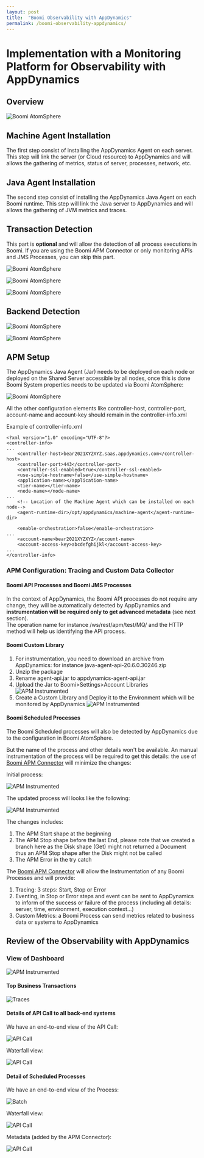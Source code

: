```yaml
---
layout: post
title:  "Boomi Observability with AppDynamics"
permalink: /boomi-observability-appdynamics/
---
```

Implementation with a Monitoring Platform for Observability with AppDynamics
===========================================================
## Overview

![Boomi AtomSphere](/assets/boomi-observability-appdynamics/appdynamics.png)

## Machine Agent Installation

The first step consist of installing the AppDynamics Agent on each server. This step will link the server (or Cloud resource) to AppDynamics and will allows the gathering of metrics, status of server, processes, network, etc.

## Java Agent Installation

The second step consist of installing the AppDynamics Java Agent on each Boomi runtime. This step will link the Java server to AppDynamics and will allows the gathering of JVM metrics and traces.

## Transaction Detection

This part is **optional** and will allow the detection of all process executions in Boomi. If you are using the Boomi APM Connector or only monitoring APIs and JMS Processes, you can skip this part.

![Boomi AtomSphere](/assets/boomi-observability-appdynamics/transaction-detection-a.png)

![Boomi AtomSphere](/assets/boomi-observability-appdynamics/transaction-detection-b.png)

![Boomi AtomSphere](/assets/boomi-observability-appdynamics/transaction-detection-c.png)

## Backend Detection

![Boomi AtomSphere](/assets/boomi-observability-appdynamics/backend-detection-a.png)

![Boomi AtomSphere](/assets/boomi-observability-appdynamics/backend-detection-b.png)

## APM Setup

The AppDynamics Java Agent (Jar) needs to be deployed on each node or deployed on the Shared Server accessible by all nodes, once this is done Boomi System properties needs to be updated via Boomi AtomSphere:  

![Boomi AtomSphere](/assets/boomi-observability-appdynamics/boomi-config-appdynamics.png)

All the other configuration elements like controller-host, controller-port, account-name and account-key should remain in the controller-info.xml

Example of controller-info.xml
```
<?xml version="1.0" encoding="UTF-8"?>
<controller-info>
...  
    <controller-host>bear2021XYZXYZ.saas.appdynamics.com</controller-host>
    <controller-port>443</controller-port>
    <controller-ssl-enabled>true</controller-ssl-enabled>
    <use-simple-hostname>false</use-simple-hostname>
    <application-name></application-name>
    <tier-name></tier-name>
    <node-name></node-name>
...
    <!-- Location of the Machine Agent which can be installed on each node-->
    <agent-runtime-dir>/opt/appdynamics/machine-agent</agent-runtime-dir>

    <enable-orchestration>false</enable-orchestration>
...
    <account-name>bear2021XYZXYZ</account-name>
    <account-access-key>abcdefghijkl</account-access-key>
...
</controller-info>
```

### APM Configuration: Tracing and Custom Data Collector

#### Boomi API Processes and Boomi JMS Processes

In the context of AppDynamics, the Boomi API processes do not require any change, they will be automatically detected by AppDynamics and **instrumentation will be required only to get advanced metadata** (see next section).  
The operation name for instance /ws/rest/apm/test/MQ/ and the HTTP method will help us identifying the API process.

#### Boomi Custom Library

1. For instrumentation, you need to download an archive from AppDynamics: for instance java-agent-api-20.6.0.30246.zip
2. Unzip the package
3. Rename agent-api.jar to appdynamics-agent-api.jar
4. Upload the Jar to Boomi>Settings>Account Libraries
![APM Instrumented](/assets/boomi-observability-appdynamics/customlib-upload-jar.png)  
5. Create a Custom Library and Deploy it to the Environment which will be monitored by AppDynamics
![APM Instrumented](/assets/boomi-observability-appdynamics/customlib-create.png)

#### Boomi Scheduled Processes

The Boomi Scheduled processes will also be detected by AppDynamics due to the configuration in Boomi AtomSphere. 

But the name of the process and other details won't be available. An manual instrumentation of the process will be required to get this details: the use of [Boomi APM Connector](https://github.com/anthonyrabiaza/boomiapm) will minimize the changes:  

Initial process:

![APM Instrumented](/assets/boomi-observability-appdynamics/boomi-process-3.png)  

The updated process will looks like the following:  

![APM Instrumented](/assets/boomi-observability-appdynamics/boomi-process-1-apm.png)  

The changes includes:

1.  The APM Start shape at the beginning
2.  The APM Stop shape before the last End, please note that we created a branch here as the Disk shape (Get) might not returned a Document thus an APM Stop shape after the Disk might not be called
3.  The APM Error in the try catch

The [Boomi APM Connector](https://github.com/anthonyrabiaza/boomiapm) will allow the Instrumentation of any Boomi Processes and will provide:

1.  Tracing: 3 steps: Start, Stop or Error
2.  Eventing, in Stop or Error steps and event can be sent to AppDynamics to inform of the success or failure of the process (including all details: server, time, environment, execution context...)
3.  Custom Metrics: a Boomi Process can send metrics related to business data or systems to AppDynamics

## Review of the Observability with AppDynamics

### View of Dashboard

![APM Instrumented](/assets/boomi-observability-appdynamics/dashboard.png)  

#### Top Business Transactions

![Traces](/assets/boomi-observability-appdynamics/top-business-tx.png)

####   Details of API Call to all back-end systems
We have an end-to-end view of the API Call:

![API Call](/assets/boomi-observability-appdynamics/transaction-detail.png)

Waterfall view:

![API Call](/assets/boomi-observability-appdynamics/transaction-waterfall.png)

#### Detail of Scheduled Processes

We have an end-to-end view of the Process:

![Batch](/assets/boomi-observability-appdynamics/transaction-2-detail.png)

Waterfall view:

![API Call](/assets/boomi-observability-appdynamics/transaction-2-waterfall.png)

Metadata (added by the APM Connector):

![API Call](/assets/boomi-observability-appdynamics/transaction-2-datacollector.png)